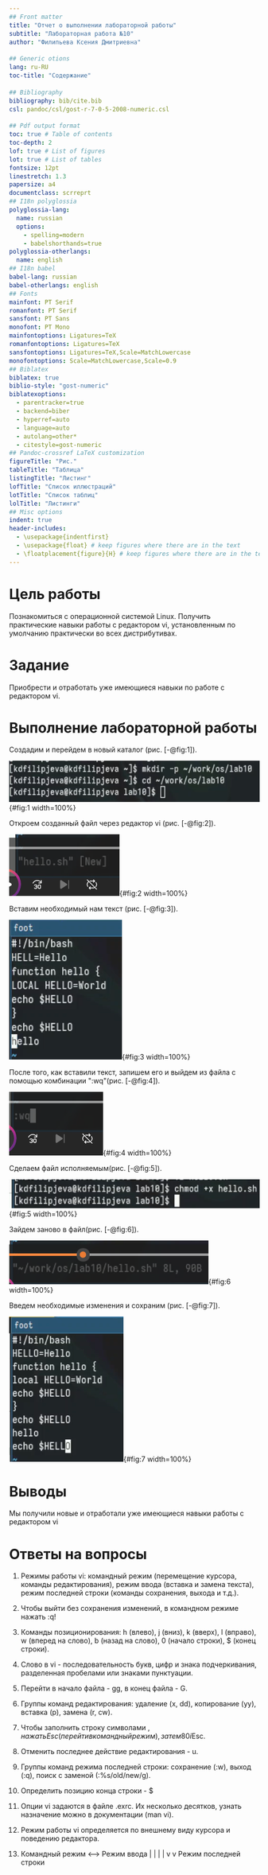 ```yaml
---
## Front matter
title: "Отчет о выполнении лабораторной работы"
subtitle: "Лабораторная работа №10"
author: "Филипьева Ксения Дмитриевна"

## Generic otions
lang: ru-RU
toc-title: "Содержание"

## Bibliography
bibliography: bib/cite.bib
csl: pandoc/csl/gost-r-7-0-5-2008-numeric.csl

## Pdf output format
toc: true # Table of contents
toc-depth: 2
lof: true # List of figures
lot: true # List of tables
fontsize: 12pt
linestretch: 1.3
papersize: a4
documentclass: scrreprt
## I18n polyglossia
polyglossia-lang:
  name: russian
  options:
	- spelling=modern
	- babelshorthands=true
polyglossia-otherlangs:
  name: english
## I18n babel
babel-lang: russian
babel-otherlangs: english
## Fonts
mainfont: PT Serif
romanfont: PT Serif
sansfont: PT Sans
monofont: PT Mono
mainfontoptions: Ligatures=TeX
romanfontoptions: Ligatures=TeX
sansfontoptions: Ligatures=TeX,Scale=MatchLowercase
monofontoptions: Scale=MatchLowercase,Scale=0.9
## Biblatex
biblatex: true
biblio-style: "gost-numeric"
biblatexoptions:
  - parentracker=true
  - backend=biber
  - hyperref=auto
  - language=auto
  - autolang=other*
  - citestyle=gost-numeric
## Pandoc-crossref LaTeX customization
figureTitle: "Рис."
tableTitle: "Таблица"
listingTitle: "Листинг"
lofTitle: "Список иллюстраций"
lotTitle: "Список таблиц"
lolTitle: "Листинги"
## Misc options
indent: true
header-includes:
  - \usepackage{indentfirst}
  - \usepackage{float} # keep figures where there are in the text
  - \floatplacement{figure}{H} # keep figures where there are in the text
---
```


# Цель работы

Познакомиться с операционной системой Linux. Получить практические навыки работы с редактором vi, установленным по умолчанию практически во всех дистрибутивах.

# Задание

Приобрести и отработать уже имеющиеся навыки по работе с редактором vi.

# Выполнение лабораторной работы

Создадим и перейдем в новый каталог (рис. [-@fig:1]).

![mkdir and cd](image/101.png){#fig:1 width=100%}

Откроем созданный файл через редактор vi (рис. [-@fig:2]).

![used vi](image/102.png){#fig:2 width=100%}

Вставим необходимый нам текст (рис. [-@fig:3]).

![put the text](image/103.png){#fig:3 width=100%}

После того, как вставили текст, запишем его и выйдем из файла с помощью комбинации ":wq"(рис. [-@fig:4]).

![write and quit](image/104.png){#fig:4 width=100%}

Сделаем файл исполняемым(рис. [-@fig:5]).

![chmod](image/105.png){#fig:5 width=100%}

Зайдем заново в файл(рис. [-@fig:6]).

![used vi again](image/106.png){#fig:6 width=100%}

Введем необходимые изменения и сохраним (рис. [-@fig:7]).

![changes and wq](image/108.png){#fig:7 width=100%}

# Выводы

Мы получили новые и отработали уже имеющиеся навыки работы с редактором vi

# Ответы на вопросы

1. Режимы работы vi: командный режим (перемещение курсора, команды редактирования), режим ввода (вставка и замена текста), режим последней строки (команды сохранения, выхода и т.д.).

2. Чтобы выйти без сохранения изменений, в командном режиме нажать :q! 

3. Команды позиционирования: h (влево), j (вниз), k (вверх), l (вправо), w (вперед на слово), b (назад на слово), 0 (начало строки), $ (конец строки).

4. Слово в vi - последовательность букв, цифр и знака подчеркивания, разделенная пробелами или знаками пунктуации.

5. Перейти в начало файла - gg, в конец файла - G.

6. Группы команд редактирования: удаление (x, dd), копирование (yy), вставка (p), замена (r, cw).

7. Чтобы заполнить строку символами $, нажать Esc (перейти в командный режим), затем 80i$Esc.

8. Отменить последнее действие редактирования - u. 

9. Группы команд режима последней строки: сохранение (:w), выход (:q), поиск с заменой (:%s/old/new/g).

10. Определить позицию конца строки - $

11. Опции vi задаются в файле .exrc. Их несколько десятков, узнать назначение можно в документации (man vi).

12. Режим работы vi определяется по внешнему виду курсора и поведению редактора.

13. 
    Командный режим <--> Режим ввода
           |                 |
           |                 |
           v                 v
       Режим последней строки


